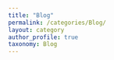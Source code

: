 ```yaml
---
title: "Blog"
permalink: /categories/Blog/
layout: category
author_profile: true
taxonomy: Blog
---
```

